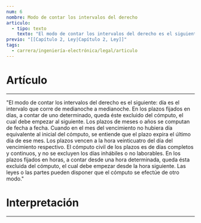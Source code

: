 ```yaml
---
num: 6
nombre: Modo de contar los intervalos del derecho
articulo:
  - tipo: texto
    texto: "El modo de contar los intervalos del derecho es el siguiente: día es el intervalo que corre de medianoche a medianoche. En los plazos fijados en días, a contar de uno determinado, queda éste excluido del cómputo, el cual debe empezar al siguiente. Los plazos de meses o años se computan de fecha a fecha. Cuando en el mes del vencimiento no hubiera día equivalente al inicial del cómputo, se entiende que el plazo expira el último día de ese mes. Los plazos vencen a la hora veinticuatro del día del vencimiento respectivo. El cómputo civil de los plazos es de días completos y continuos, y no se excluyen los días inhábiles o no laborables. En los plazos fijados en horas, a contar desde una hora determinada, queda ésta excluida del cómputo, el cual debe empezar desde la hora siguiente. Las leyes o las partes pueden disponer que el cómputo se efectúe de otro modo."
previo: "[[Capítulo 2, Ley|Capítulo 2, Ley]]"
tags:
  - carrera/ingeniería-electrónica/legal/articulo
---
```

# Artículo
---
"El modo de contar los intervalos del derecho es el siguiente: día es el intervalo que corre de medianoche a medianoche. En los plazos fijados en días, a contar de uno determinado, queda éste excluido del cómputo, el cual debe empezar al siguiente. Los plazos de meses o años se computan de fecha a fecha. Cuando en el mes del vencimiento no hubiera día equivalente al inicial del cómputo, se entiende que el plazo expira el último día de ese mes. Los plazos vencen a la hora veinticuatro del día del vencimiento respectivo. El cómputo civil de los plazos es de días completos y continuos, y no se excluyen los días inhábiles o no laborables. En los plazos fijados en horas, a contar desde una hora determinada, queda ésta excluida del cómputo, el cual debe empezar desde la hora siguiente. Las leyes o las partes pueden disponer que el cómputo se efectúe de otro modo."

# Interpretación
---
